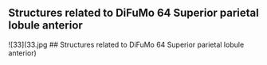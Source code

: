 


## Structures related to DiFuMo 64 Superior parietal lobule anterior

![33](33.jpg ## Structures related to DiFuMo 64 Superior parietal lobule anterior)
